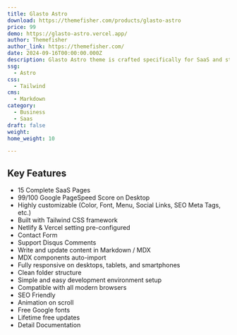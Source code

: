 ```yaml
---
title: Glasto Astro
download: https://themefisher.com/products/glasto-astro
price: 99
demo: https://glasto-astro.vercel.app/
author: Themefisher
author_link: https://themefisher.com/
date: 2024-09-16T00:00:00.000Z
description: Glasto Astro theme is crafted specifically for SaaS and startup businesses. Powered by the Astro framework and styled with Tailwind CSS, it offers a sleek, minimalist design that ensures an intuitive user experience from the very first interaction. Glasto Astro’s modern layout and fast-loading performance make it the perfect solution for high-conversion websites.
ssg:
  - Astro
css:
  - Tailwind
cms:
  - Markdown
category:
  - Business
  - Saas
draft: false
weight: 
home_weight: 10

---
```


## Key Features

- 15 Complete SaaS Pages
- 99/100 Google PageSpeed Score on Desktop
- Highly customizable (Color, Font, Menu, Social Links, SEO Meta Tags, etc.)
- Built with Tailwind CSS framework
- Netlify & Vercel setting pre-configured
- Contact Form
- Support Disqus Comments
- Write and update content in Markdown / MDX
- MDX components auto-import
- Fully responsive on desktops, tablets, and smartphones
- Clean folder structure
- Simple and easy development environment setup
- Compatible with all modern browsers
- SEO Friendly
- Animation on scroll
- Free Google fonts
- Lifetime free updates
- Detail Documentation
